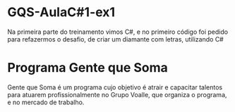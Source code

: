 # GQS-AulaC#1-ex1
Na primeira parte do treinamento vimos C#, e no primeiro código foi pedido para refazermos o desafio, de criar um diamante com letras, utilizando C#

# **Programa Gente que Soma**

Gente que Soma é um programa cujo objetivo é atrair e capacitar talentos para atuarem profissionalmente no Grupo Voalle, que organiza o programa, e no mercado de trabalho.

